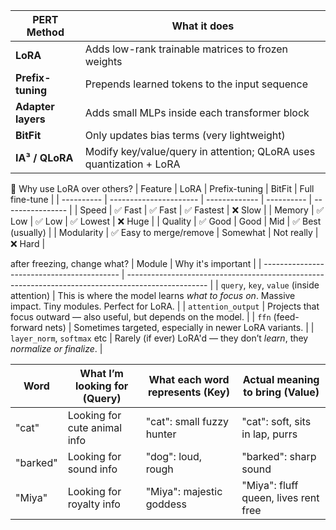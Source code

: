 | PERT Method        | What it does                                                        |
| ------------------ | ------------------------------------------------------------------- |
| **LoRA**           | Adds low-rank trainable matrices to frozen weights                  |
| **Prefix-tuning**  | Prepends learned tokens to the input sequence                       |
| **Adapter layers** | Adds small MLPs inside each transformer block                       |
| **BitFit**         | Only updates bias terms (very lightweight)                          |
| **IA³ / QLoRA**    | Modify key/value/query in attention; QLoRA uses quantization + LoRA |


🥊 Why use LoRA over others?
| Feature    | LoRA                   | Prefix-tuning | BitFit     | Full fine-tune   |
| ---------- | ---------------------- | ------------- | ---------- | ---------------- |
| Speed      | ✅ Fast                 | ✅ Fast        | ✅ Fastest  | ❌ Slow           |
| Memory     | ✅ Low                  | ✅ Low         | ✅ Lowest   | ❌ Huge           |
| Quality    | ✅ Good                 | Good          | Mid        | ✅ Best (usually) |
| Modularity | ✅ Easy to merge/remove | Somewhat      | Not really | ❌ Hard           |

after freezing, change what?
| Module                                     | Why it's important                                                                                 |
| ------------------------------------------ | -------------------------------------------------------------------------------------------------- |
| `query`, `key`, `value` (inside attention) | This is where the model learns *what to focus on*. Massive impact. Tiny modules. Perfect for LoRA. |
| `attention_output`                         | Projects that focus outward — also useful, but depends on the model.                               |
| `ffn` (feed-forward nets)                  | Sometimes targeted, especially in newer LoRA variants.                                             |
| `layer_norm`, `softmax` etc                | Rarely (if ever) LoRA'd — they don’t *learn*, they *normalize or finalize*.                        |

| Word     | What I’m looking for (Query) | What each word represents (Key) | Actual meaning to bring (Value)      |
| -------- | ---------------------------- | ------------------------------- | ------------------------------------ |
| "cat"    | Looking for cute animal info | "cat": small fuzzy hunter       | "cat": soft, sits in lap, purrs      |
| "barked" | Looking for sound info       | "dog": loud, rough              | "barked": sharp sound                |
| "Miya"   | Looking for royalty info     | "Miya": majestic goddess        | "Miya": fluff queen, lives rent free |

